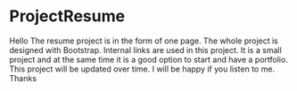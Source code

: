 # ProjectResume
Hello
The resume project is in the form of one page.
The whole project is designed with Bootstrap. Internal links are used in this project.
It is a small project and at the same time it is a good option to start and have a portfolio.
This project will be updated over time.
I will be happy if you listen to me.
Thanks
